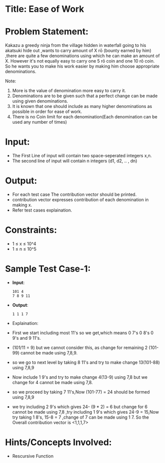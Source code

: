 # Title: Ease of Work

# Problem Statement:
  Kakazu a greedy ninja from the village hidden in waterfall going to his akatsuki hide out ,wants to carry amount of X rō (bounty earned by him) ,there are quite a few denominations using which he can make an amount of X. However it's not equally easy to carry one 5 rō coin and one 10 rō coin. So he wants you to make his work easier by making him choose appropriate denominations.

Note:
1. More is the value of denomination more easy to carry it.
2. Denominations are to be given such that a perfect change can be made using given denominations.
3. It is known that one should include as many higher denominations as possible in order for ease of work.
4. There is no Coin limit for each denomination(Each denomination can be used any number of times)

# Input:
  - The First Line of input will contain two space-seperated integers x,n.
  - The second line of input will contain n integers (d1, d2, .. , dn)

# Output:
  - For each test case The contribution vector should be printed.
  - contribution vector expresses contribution of each denomination in making x.
  - Refer test cases explaination.
 
# Constraints:
  - 1 $\leq$ x $\leq$ 10^4
  - 1 $\leq$ n $\leq$ 10^5
# Sample Test Case-1:
- **Input**:<br>
  ```
  101 4
  7 8 9 11
  ```
- **Output**:<br>
  ```
  1 1 1 7
  ```
- Explaination:<br>
- First we start including most 11's so we get,which means 0 7's 0 8's 0 9's and 9 11's.
- (101/11 = 9) but we cannot consider this, as change for remaining 2 (101-99) cannot be made using 7,8,9.

- so we go to next level by taking 8 11's and try to make change 13(101-88) using 7,8,9

- Now include 1 9's and try to make change 4(13-9) using 7,8 but we change for 4 cannot be made using 7,8.

- so we proceed by taking 7 11's,Now (101-77) = 24 should be formed using 7,8,9

- we try including 2 9's which gives 24- (9 * 2) = 6 but change for 6 cannot be made using 7,8 ,try including 1 9's which gives 24-9 = 15,Now try taking 1 8's, 15-8 = 7 ,change of 7 can be made using 1 7.
  So the Overall contribution vector is <1,1,1,7>
  
  
 # Hints/Concepts Involved:
  - Rescursive Function
   
